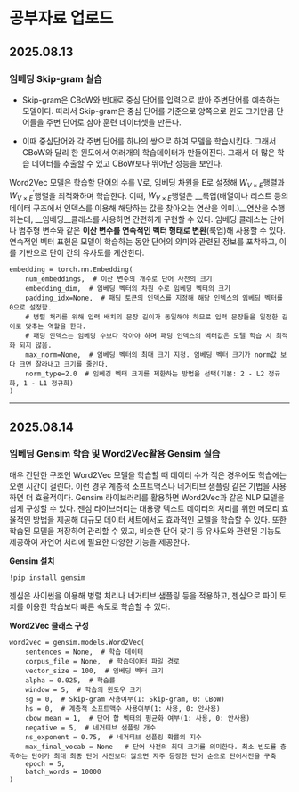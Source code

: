 # 공부자료 업로드

## 2025.08.13
### 임베딩 Skip-gram 실습
- Skip-gram은 CBoW와 반대로 중심 단어를 입력으로 받아 주변단어를 예측하는 모델이다. 따라서 Skip-gram은 중심 단어를 기준으로 양쪽으로 윈도 크기만큼 단어들을 주변 단어로 삼아 훈련 데이터셋을 만든다.
  
- 이때 중심단어와 각 주변 단어를 하나의 쌍으로 하여 모델을 학습시킨다. 그래서 CBoW와 달리 한 윈도에서 여러개의 학습데이터가 만들어진다. 그래서 더 많은 학습 데이터를 추출할 수 있고 CBoW보다 뛰어난 성능을 보인다.

Word2Vec 모델은 학습할 단어의 수를 V로, 임베딩 차원을 E로 설정해 $W_{V\times E}$행렬과 $W_{V\times E}^\prime$행렬을 최적화하며 학습한다. 이때, $W_{V\times E}$행렬은 __룩업(배열이나 리스트 등의 데이터 구조에서 인덱스를 이용해 해당하는 값을 찾아오는 연산을 의미.)__연산을 수행하는데, __임베딩__클래스를 사용하면 간편하게 구현할 수 있다.
임베딩 클래스는 단어나 범주형 변수와 같은 __이산 변수를 연속적인 벡터 형태로 변환__(룩업)해 사용할 수 있다. 연속적인 벡터 표현은 모델이 학습하는 동안 단어의 의미와 관련된 정보를 포착하고, 이를 기반으로 단어 간의 유사도를 계산한다.
```
embedding = torch.nn.Embedding(
    num_embeddings,  # 이산 변수의 개수로 단어 사전의 크기
    embedding_dim,  # 임베딩 벡터의 차원 수로 임베딩 벡터의 크기
    padding_idx=None,  # 패딩 토큰의 인덱스를 지정해 해당 인덱스의 임베딩 벡터를 0으로 설정함. 
    # 병렬 처리를 위해 입력 배치의 문장 길이가 동일해야 하므로 입력 문장들을 일정한 길이로 맞추는 역할을 한다.
    # 패딩 인덱스는 임베딩 수보다 작아야 하며 패딩 인덱스의 벡터값은 모델 학습 시 최적화 되지 않음.
    max_norm=None,  # 임베딩 벡터의 최대 크기 지정. 임베딩 벡터 크기가 norm값 보다 크면 잘라내고 크기를 줄인다.
    norm_type=2.0  # 임베깅 벡터 크기를 제한하는 방법을 선택(기본: 2 - L2 정규화, 1 - L1 정규화)
)
```
-----------------------------------
## 2025.08.14
### 임베딩 Gensim 학습 및 Word2Vec활용 Gensim 실습
매우 간단한 구조인 Word2Vec 모델을 학습할 때 데이터 수가 적은 경우에도 학습에는 오랜 시간이 걸린다. 이런 경우 계층적 소프트맥스나 네거티브 샘플링 같은 기법을 사용하면 더 효율적이다.
Gensim 라이브러리를 활용하면 Word2Vec과 같은 NLP 모델을 쉽게 구성할 수 있다. 젠심 라이브러리는 대용량 텍스트 데이터의 처리를 위한 메모리 효율적인 방법을 제공해 대규모 데이터 세트에서도 효과적인 모델을 학습할 수 있다.
또한 학습된 모델을 저장하여 관리할 수 있고, 비슷한 단어 찾기 등 유사도와 관련된 기능도 제공하여 자연어 처리에 필요한 다양한 기능을 제공한다.

**Gensim 설치**
```
!pip install gensim
```

젠심은 사이썬을 이용해 병렬 처리나 네거티브 샘플링 등을 적용하고, 젠심으로 파이 토치를 이용한 학습보다 빠른 속도로 학습할 수 있다.

**Word2Vec 클래스 구성**
```
word2vec = gensim.models.Word2Vec(
    sentences = None,  # 학습 데이터
    corpus_file = None,  # 학습데이터 파일 경로
    vector_size = 100,  # 임베딩 벡터 크기
    alpha = 0.025,  # 학습률
    window = 5,  # 학습의 윈도우 크기
    sg = 0,  # Skip-gram 사용여부(1: Skip-gram, 0: CBoW)
    hs = 0,  # 계층적 소프트맥수 사용여부(1: 사용, 0: 안사용)
    cbow_mean = 1,  # 단어 합 벡터의 평균화 여부(1: 사용, 0: 안사용)
    negative = 5,  # 네거티브 샘플링 개수
    ns_exponent = 0.75,  # 네거티브 샘플링 확률의 지수
    max_final_vocab = None   # 단어 사전의 최대 크기를 의미한다. 최소 빈도를 충족하는 단어가 최대 최종 단어 사전보다 많으면 자주 등장한 단어 순으로 단어사전을 구축
    epoch = 5,
    batch_words = 10000
)
```
